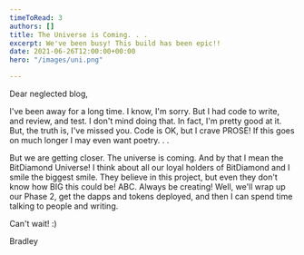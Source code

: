 ```yaml
---
timeToRead: 3
authors: []
title: The Universe is Coming. . .
excerpt: We've been busy! This build has been epic!!
date: 2021-06-26T12:00:00+00:00
hero: "/images/uni.png"

---
```

Dear neglected blog,

I've been away for a long time. I know, I'm sorry. But I had code to write, and review, and test. I don't mind doing that. In fact, I'm pretty good at it. But, the truth is, I've missed you. Code is OK, but I crave PROSE! If this goes on much longer I may even want poetry. . .

But we are getting closer. The universe is coming. And by that I mean the BitDiamond Universe! I think about all our loyal holders of BitDiamond and I smile the biggest smile. They believe in this project, but even they don't know how BIG this could be! ABC. Always be creating! Well, we'll wrap up our Phase 2, get the dapps and tokens deployed, and then I can spend time talking to people and writing.

Can't wait! :)

Bradley